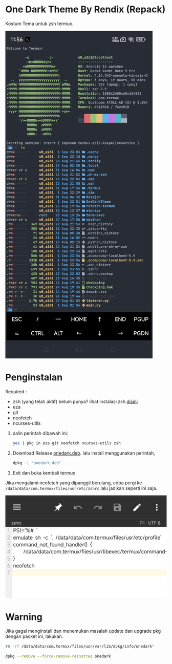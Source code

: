 # One Dark Theme By Rendix (Repack) 
Kostum Tema untuk zsh termux.

![Screenshot_2024-05-09-00-06-51-317_com.termux](foto/ss.jpg)

# Penginstalan
Required :
- zsh (yang telah aktif) belum punya? lihat instalasi zsh [disini](https://ohmyz.sh/#install)
- eza
- git
- neofetch
- ncurses-utils


1. salin perintah dibawah ini:
    ``` sh
    yes | pkg in eza git neofetch ncurses-utils zsh
     ```
2. Download Release [onedark.deb](https://github.com/QiubyZ/OneDarkTheme/releases/tag/v1). lalu install menggunakan perintah, 
    ``` sh
    dpkg -i "onedark.deb"
    ```
3. Exit dan buka kembali termux

Jika mengalami neofetch yang dipanggil berulang, coba pergi ke ``` /data/data/com.termux/files/usr/etc/zshrc ``` lalu jadikan seperti ini saja.

![Screenshot_2024-05-09-00-18-21-889_bin.mt.plus-edit](foto/Screenshot_2024-05-09-00-18-21-889_bin.mt.plus-edit.jpg)

# Warning

Jika gagal menginstall dan menemukan masalah update dan upgrade pkg dengan packet ini, lakukan.

```sh
rm -rf /data/data/com.termux/files/usr/var/lib/dpkg/info/onedark*
```
```sh
dpkg --remove --force-remove-reinstreq onedark
```

